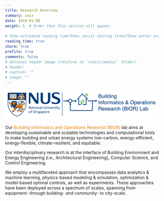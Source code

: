 ```yaml
---
title: Research Overview
summary: xxxx
date: 2024-01-08
weight: 5  # Order that this section will appear.

# Show estimated reading time?Show social sharing links?Show author profile?Show comments?
reading_time: true
share: true  
profile: true
comments: false
# Optional header image (relative to `static/media/` folder).
# header:  
# caption: ""  
# image: "" 
---
```


![BIOR LOGO](bior_logo_light_background.png)

Our <span style="color:#EF7C00">Building Informatics and Operations Research (BIOR)</span> lab aims at developing sustainable and scalable technologies and computational tools to make building and urban energy systems low-carbon, energy-efficient, energy-flexible, climate-resilient, and equitable. 

Our interdisciplinary research is at the interface of Building Environment and Energy Engineering (i.e., Architectural Engineering), Computer Science, and Control Engineering. 

We employ a multifaceted approach that encompasses data analytics & machine learning, physics-based modeling & simulation, optimization & model-based optimal controls, as well as experiments. These approaches have been deployed across a spectrum of scales, spanning from equipment- through building- and community- to city-scale.